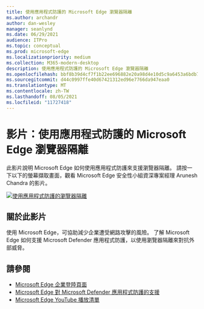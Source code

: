 ```yaml
---
title: 使用應用程式防護的 Microsoft Edge 瀏覽器隔離
ms.author: archandr
author: dan-wesley
manager: seanlynd
ms.date: 06/29/2021
audience: ITPro
ms.topic: conceptual
ms.prod: microsoft-edge
ms.localizationpriority: medium
ms.collection: M365-modern-desktop
description: 使用應用程式防護的 Microsoft Edge 瀏覽器隔離
ms.openlocfilehash: bbf8b39d4cf7f1b22ee696882e20a98d4e10d5c9a6453a6bdb76c312b3549947
ms.sourcegitcommit: d44c0997ffe40d67421312ed96e7766da947eaa0
ms.translationtype: MT
ms.contentlocale: zh-TW
ms.lasthandoff: 08/05/2021
ms.locfileid: "11727418"
---
```

# <a name="video-microsoft-edge-browser-isolation-using-application-guard"></a>影片：使用應用程式防護的 Microsoft Edge 瀏覽器隔離

此影片說明 Microsoft Edge 如何使用應用程式防護來支援瀏覽器隔離。 請按一下以下的螢幕擷取畫面，觀看 Microsoft Edge 安全性小組資深專案經理 Arunesh Chandra 的影片。

[![使用應用程式防護的瀏覽器隔離]( media/microsoft-edge-video-security-application-guard/0.png)](http://www.youtube.com/watch?v=zQjaRqNXMqw "Browser isolation using Application Guard")

## <a name="about-the-video"></a>關於此影片

使用 Microsoft Edge，可協助減少企業遭受網路攻擊的風險。 了解 Microsoft Edge 如何支援 Microsoft Defender 應用程式防護，以使用瀏覽器隔離來對抗外部威脅。

## <a name="see-also"></a>請參閱

- [Microsoft Edge 企業登陸頁面](https://aka.ms/EdgeEnterprise)
- [Microsoft Edge 對 Microsoft Defender 應用程式防護的支援](microsoft-edge-security-windows-defender-application-guard.md)
- [Microsoft Edge YouTube 播放清單](https://www.youtube.com/playlist?list=PLXtHYVsvn_b-uXh1tMeYpT-0iD8tD3tFy)